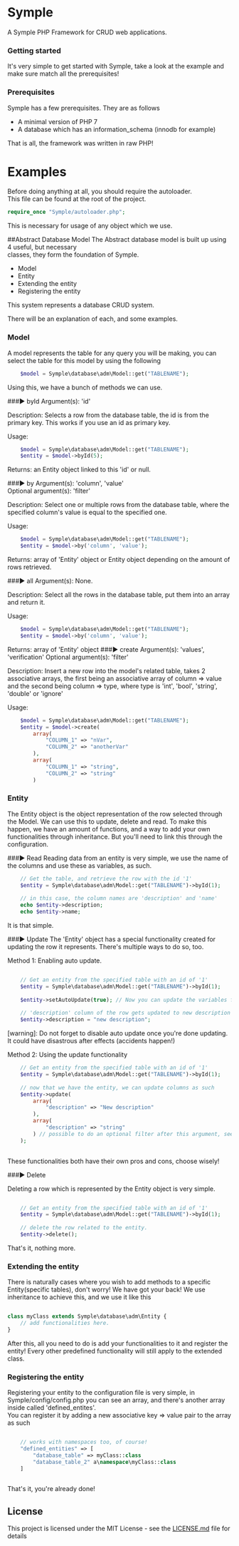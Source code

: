 # Symple
A Symple PHP Framework for CRUD web applications.

### Getting started
It's very simple to get started with Symple, take a look at the example and make sure match all the prerequisites!

### Prerequisites
Symple has a few prerequisites. They are as follows
* A minimal version of PHP 7
* A database which has an information_schema (innodb for example)

That is all, the framework was written in raw PHP!

# Examples
Before doing anything at all, you should require the autoloader.
<br>This file can be found at the root of the project.
```php
require_once "Symple/autoloader.php";
```
This is necessary for usage of any object which we use.

##Abstract Database Model
The Abstract database model is built up using 4 useful, but necessary<br>
classes, they form the foundation of Symple.
* Model
* Entity
* Extending the entity
* Registering the entity

This system represents a database CRUD system.

There will be an explanation of each, and some examples.

### Model
A model represents the table for any query you will be making, you can select the table for this model by using the following
```php
    $model = Symple\database\adm\Model::get("TABLENAME");
```
Using this, we have a bunch of methods we can use.

###▶ byId
Argument(s): 'id'

Description: Selects a row from the database table, the id is from the primary key. This works if you use an id as primary key.

Usage:
```php
    $model = Symple\database\adm\Model::get("TABLENAME");
    $entity = $model->byId(5);
```

Returns: an Entity object linked to this 'id' or null.

###▶ by
Argument(s): 'column', 'value'<br>
Optional argument(s): 'filter'

Description: Select one or multiple rows from the database table, where the specified column's value is equal to the specified one.

Usage:
```php
    $model = Symple\database\adm\Model::get("TABLENAME");
    $entity = $model->by('column', 'value');
```

Returns: array of 'Entity' object or Entity object depending on the amount of rows retrieved.

###▶ all
Argument(s): None.

Description: Select all the rows in the database table, put them into an array and return it.

Usage:
```php
    $model = Symple\database\adm\Model::get("TABLENAME");
    $entity = $model->by('column', 'value');
```

Returns: array of 'Entity' object
###▶ create
Argument(s): 'values', 'verification'
Optional argument(s): 'filter'

Description: Insert a new row into the model's related table, takes 2 associative arrays, the first being an associative array of column => value and the second being column => type, where type is 'int', 'bool', 'string', 'double' or 'ignore'

Usage:
```php
    $model = Symple\database\adm\Model::get("TABLENAME");
    $entity = $model->create(
        array(
            "COLUMN_1" => "nVar",
            "COLUMN_2" => "anotherVar"
        ),
        array(
            "COLUMN_1" => "string",
            "COLUMN_2" => "string"
        )
```
### Entity
The Entity object is the object representation of the row selected through the Model. We can use this to update, delete and read.
To make this happen, we have an amount of functions, and a way to add your own functionalities through inheritance. But you'll need to link this through the configuration.

###▶ Read
Reading data from an entity is very simple, we use the name of the columns and use these as variables, as such.
```php
    // Get the table, and retrieve the row with the id '1'
    $entity = Symple\database\adm\Model::get("TABLENAME")->byId(1);
    
    // in this case, the column names are 'description' and 'name'
    echo $entity->description;
    echo $entity->name;
```

It is that simple.

###▶ Update
The 'Entity' object has a special functionality created for updating the row it represents. There's multiple ways to do so, too.

Method 1: Enabling auto update.
```php

    // Get an entity from the specified table with an id of '1'
    $entity = Symple\database\adm\Model::get("TABLENAME")->byId(1);
    
    $entity->setAutoUpdate(true); // Now you can update the variables from the database AND the object itself at once.
    
    // 'description' column of the row gets updated to new description
    $entity->description = "new description";

```
[warning]: Do not forget to disable auto update once you're done updating. It could have disastrous after effects (accidents happen!)

Method 2: Using the update functionality
```php
    // Get an entity from the specified table with an id of '1'
    $entity = Symple\database\adm\Model::get("TABLENAME")->byId(1);
    
    // now that we have the entity, we can update columns as such
    $entity->update(
        array(
            "description" => "New description"
        ),
        array(
            "description" => "string"
        ) // possible to do an optional filter after this argument, see filter class.
    );
    
```

These functionalities both have their own pros and cons, choose wisely!

###▶ Delete

Deleting a row which is represented by the Entity object is very simple.
```php

    // Get an entity from the specified table with an id of '1'
    $entity = Symple\database\adm\Model::get("TABLENAME")->byId(1);
    
    // delete the row related to the entity.
    $entity->delete();

```

That's it, nothing more.

### Extending the entity

There is naturally cases where you wish to add methods to a specific Entity(specific tables), don't worry! We have got your back!
We use inheritance to achieve this, and we use it like this

```php

class myClass extends Symple\database\adm\Entity {
    // add functionalities here.
}

```

After this, all you need to do is add your functionalities to it and register the entity!
Every other predefined functionality will still apply to the extended class.

### Registering the entity

Registering your entity to the configuration file is very simple, in Symple/config/config.php
you can see an array, and there's another array inside called 'defined_entites'.<br>
You can register it by adding a new associative key => value pair to the array as such

```php

    // works with namespaces too, of course!
    "defined_entities" => [
        "database_table" => myClass::class
        "database_table_2" a\namespace\myClass::class
    ]
    
```

That's it, you're already done!

## License

This project is licensed under the MIT License - see the [LICENSE.md](LICENSE.md) file for details
